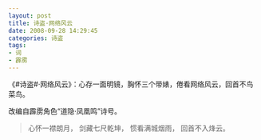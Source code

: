 ```yaml
---
layout: post
title: 诗盗·网络风云
date: 2008-09-28 14:29:45
categories: 诗盗
tags:
- 词
- 霹雳
---
```

《#诗盗#·网络风云》：心存一面明镜，胸怀三个带婊，倦看网络风云，回首不鸟菜鸟。

改编自霹雳角色“道隐·凤凰鸣”诗号。

> 心怀一襟朗月，
> 剑藏七尺乾坤，
> 惯看满城烟雨，
> 回首不入烽云。
